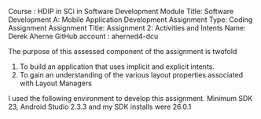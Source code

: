 Course : HDIP in SCi in Software Development
Module Title: Software Development A: Mobile Application Development
Assignment Type: Coding Assignment
Assignment Title: Assignment 2: Activities and Intents
Name: Derek Aherne
GitHub account : aherned4-dcu

The purpose of this assessed component of the assignment is twofold
1. To build an application that uses implicit and explicit intents.
2. To gain an understanding of the various layout properties associated with Layout
Managers 

I used the following environment to develop this assignment. Minimum SDK 23, Android Studio 2.3.3 and my
SDK installs were 26.0.1